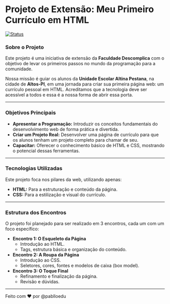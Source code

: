 # Projeto de Extensão: Meu Primeiro Currículo em HTML

[![Status](https://img.shields.io/badge/Status-Em%20Andamento-green)](https://shields.io/)

### Sobre o Projeto

Este projeto é uma iniciativa de extensão da **Faculdade Descomplica** com o objetivo de levar os primeiros passos no mundo da programação para a comunidade.

Nossa missão é guiar os alunos da **Unidade Escolar Altina Pestana**, na cidade de **Altos-PI**, em uma jornada para criar sua primeira página web: um currículo pessoal em HTML. Acreditamos que a tecnologia deve ser acessível a todos e essa é a nossa forma de abrir essa porta.

---

### Objetivos Principais

* **Apresentar a Programação:** Introduzir os conceitos fundamentais do desenvolvimento web de forma prática e divertida.
* **Criar um Projeto Real:** Desenvolver uma página de currículo para que os alunos tenham um projeto completo para chamar de seu.
* **Capacitar:** Oferecer o conhecimento básico de HTML e CSS, mostrando o potencial dessas ferramentas.

---

### Tecnologias Utilizadas

Este projeto foca nos pilares da web, utilizando apenas:

* **HTML:** Para a estruturação e conteúdo da página.
* **CSS:** Para a estilização e visual do currículo.

---

### Estrutura dos Encontros

O projeto foi planejado para ser realizado em 3 encontros, cada um com um foco específico:

* **Encontro 1: O Esqueleto da Página**
    * Introdução ao HTML.
    * Tags, estrutura básica e organização do conteúdo.
* **Encontro 2: A Roupa da Página**
    * Introdução ao CSS.
    * Seletores, cores, fontes e modelos de caixa (box model).
* **Encontro 3: O Toque Final**
    * Refinamento e finalização da página.
    * Revisão e dúvidas.

---

Feito com ♥ por @pablloedu
